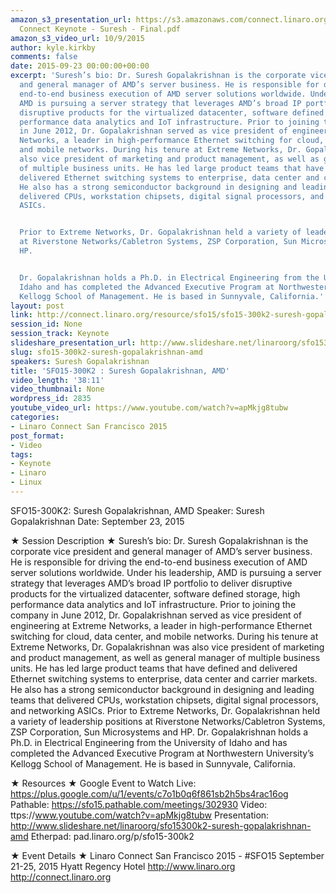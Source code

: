 ```yaml
---
amazon_s3_presentation_url: https://s3.amazonaws.com/connect.linaro.org/sfo15/Presentations/09-23-Wednesday/Linaro
  Connect Keynote - Suresh - Final.pdf
amazon_s3_video_url: 10/9/2015
author: kyle.kirkby
comments: false
date: 2015-09-23 00:00:00+00:00
excerpt: 'Suresh’s bio: Dr. Suresh Gopalakrishnan is the corporate vice president
  and general manager of AMD’s server business. He is responsible for driving the
  end-to-end business execution of AMD server solutions worldwide. Under his leadership,
  AMD is pursuing a server strategy that leverages AMD’s broad IP portfolio to deliver
  disruptive products for the virtualized datacenter, software defined storage, high
  performance data analytics and IoT infrastructure. Prior to joining the company
  in June 2012, Dr. Gopalakrishnan served as vice president of engineering at Extreme
  Networks, a leader in high-performance Ethernet switching for cloud, data center,
  and mobile networks. During his tenure at Extreme Networks, Dr. Gopalakrishnan was
  also vice president of marketing and product management, as well as general manager
  of multiple business units. He has led large product teams that have defined and
  delivered Ethernet switching systems to enterprise, data center and carrier markets.
  He also has a strong semiconductor background in designing and leading teams that
  delivered CPUs, workstation chipsets, digital signal processors, and networking
  ASICs.


  Prior to Extreme Networks, Dr. Gopalakrishnan held a variety of leadership positions
  at Riverstone Networks/Cabletron Systems, ZSP Corporation, Sun Microsystems and
  HP.


  Dr. Gopalakrishnan holds a Ph.D. in Electrical Engineering from the University of
  Idaho and has completed the Advanced Executive Program at Northwestern University’s
  Kellogg School of Management. He is based in Sunnyvale, California.'
layout: post
link: http://connect.linaro.org/resource/sfo15/sfo15-300k2-suresh-gopalakrishnan-amd/
session_id: None
session_track: Keynote
slideshare_presentation_url: http://www.slideshare.net/linaroorg/sfo15300k2-suresh-gopalakrishnan-amd
slug: sfo15-300k2-suresh-gopalakrishnan-amd
speakers: Suresh Gopalakrishnan
title: 'SFO15-300K2 : Suresh Gopalakrishnan, AMD'
video_length: '38:11'
video_thumbnail: None
wordpress_id: 2835
youtube_video_url: https://www.youtube.com/watch?v=apMkjg8tubw
categories:
- Linaro Connect San Francisco 2015
post_format:
- Video
tags:
- Keynote
- Linaro
- Linux
---
```


SFO15-300K2: Suresh Gopalakrishnan, AMD
Speaker: Suresh Gopalakrishnan
Date: September 23, 2015

★ Session Description ★
Suresh’s bio: Dr. Suresh Gopalakrishnan is the corporate vice president and general manager of AMD’s server business. He is responsible for driving the end-to-end business execution of AMD server solutions worldwide. Under his leadership, AMD is pursuing a server strategy that leverages AMD’s broad IP portfolio to deliver disruptive products for the virtualized datacenter, software defined storage, high performance data analytics and IoT infrastructure. Prior to joining the company in June 2012, Dr. Gopalakrishnan served as vice president of engineering at Extreme Networks, a leader in high-performance Ethernet switching for cloud, data center, and mobile networks. During his tenure at Extreme Networks, Dr. Gopalakrishnan was also vice president of marketing and product management, as well as general manager of multiple business units. He has led large product teams that have defined and delivered Ethernet switching systems to enterprise, data center and carrier markets. He also has a strong semiconductor background in designing and leading teams that delivered CPUs, workstation chipsets, digital signal processors, and networking ASICs.
Prior to Extreme Networks, Dr. Gopalakrishnan held a variety of leadership positions at Riverstone Networks/Cabletron Systems, ZSP Corporation, Sun Microsystems and HP.
Dr. Gopalakrishnan holds a Ph.D. in Electrical Engineering from the University of Idaho and has completed the Advanced Executive Program at Northwestern University’s Kellogg School of Management. He is based in Sunnyvale, California.

★ Resources ★ 
Google Event to Watch Live:  https://plus.google.com/u/1/events/c7o1b0q6f861sb2h5bs4rac16og
Pathable: https://sfo15.pathable.com/meetings/302930 
Video: ttps://www.youtube.com/watch?v=apMkjg8tubw
Presentation:  http://www.slideshare.net/linaroorg/sfo15300k2-suresh-gopalakrishnan-amd
Etherpad:  pad.linaro.org/p/sfo15-300k2

★ Event Details ★ 
Linaro Connect San Francisco 2015 - #SFO15 
September 21-25, 2015 
Hyatt Regency Hotel 
http://www.linaro.org
http://connect.linaro.org
